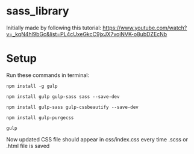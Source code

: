 # sass_library
Initially made by following this tutorial: https://www.youtube.com/watch?v=_kqN4hl9bGc&list=PL4cUxeGkcC9jxJX7vojNVK-o8ubDZEcNb

# Setup

Run these commands in terminal:

```
npm install -g gulp
```

```
npm install gulp gulp-sass sass --save-dev
```

```
npm install gulp-sass gulp-cssbeautify --save-dev
```

```
npm install gulp-purgecss
```

```
gulp
```

Now updated CSS file should appear in css/index.css
every time .scss or .html file is saved


